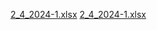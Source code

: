 [2_4_2024-1.xlsx](https://github.com/user-attachments/files/19080711/2_4_2024-1.xlsx)
[2_4_2024-1.xlsx](https://github.com/user-attachments/files/19080713/2_4_2024-1.xlsx)
